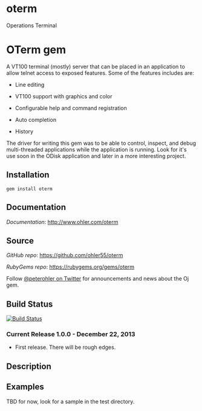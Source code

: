 oterm
=====

Operations Terminal

# OTerm gem

A VT100 terminal (mostly) server that can be placed in an application to allow
telnet access to exposed features. Some of the features includes are:

 - Line editing

 - VT100 support with graphics and color

 - Configurable help and command registration

 - Auto completion

 - History

The driver for writing this gem was to be able to control, inspect, and debug
multi-threaded applications while the application is running. Look for it's use
soon in the ODisk application and later in a more interesting project.

## <a name="installation">Installation</a>
    gem install oterm

## <a name="documentation">Documentation</a>

*Documentation*: http://www.ohler.com/oterm

## <a name="source">Source</a>

*GitHub* *repo*: https://github.com/ohler55/oterm

*RubyGems* *repo*: https://rubygems.org/gems/oterm

Follow [@peterohler on Twitter](http://twitter.com/#!/peterohler) for announcements and news about the Oj gem.

## <a name="build_status">Build Status</a>

[![Build Status](https://secure.travis-ci.org/ohler55/oterm.png?branch=master)](http://travis-ci.org/ohler55/oterm)

### Current Release 1.0.0 - December 22, 2013

 - First release. There will be rough edges.

## <a name="description">Description</a>

## Examples

TBD for now, look for a sample in the test directory.

